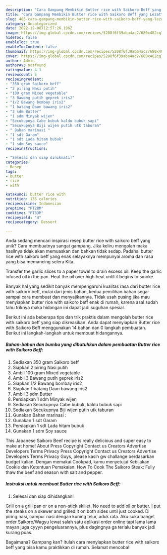 ```yaml
---
description: "Cara Gampang Membikin Butter rice with Saikoro Beff yang Lezat"
title: "Cara Gampang Membikin Butter rice with Saikoro Beff yang Lezat"
slug: 485-cara-gampang-membikin-butter-rice-with-saikoro-beff-yang-lezat
category: Uncategorized
date: 2022-12-08T12:57:26.196Z
image: https://img-global.cpcdn.com/recipes/5208f6f39aba4ac2/680x482cq70/butter-rice-with-saikoro-beff-foto-resep-utama.jpg
hideToc: false
enableToc: true
enableTocContent: false
thumbnail: https://img-global.cpcdn.com/recipes/5208f6f39aba4ac2/680x482cq70/butter-rice-with-saikoro-beff-foto-resep-utama.jpg
cover: https://img-global.cpcdn.com/recipes/5208f6f39aba4ac2/680x482cq70/butter-rice-with-saikoro-beff-foto-resep-utama.jpg
author: Admin
authorAv: notfound
ratingvalue: 4.1
reviewcount: 5
recipeingredient:
- "350 gram Saikoro beff"
- "2 piring Nasi putih"
- "100 gram Mixed vegetable"
- "3 Bawang putih geprek iris2"
- "1/2 Bawang bombay iris2"
- "1 batang Daun bawang iris2"
- "3 sdm Butter"
- "1 sdm Minyak wijen"
- "Secukupnya Cabe bubuk kaldu bubuk sapi"
- "Secukupnya Biji wijen putih utk taburan"
- " Bahan marinasi "
- "1 sdt Garam"
- "1 sdt Lada hitam bubuk"
- "1 sdm Soy sauce"
recipeinstructions:

- "Selesai dan siap dinikmati!"
categories:
- Resep
tags:
- butter
- rice
- with

katakunci: butter rice with 
nutrition: 135 calories
recipecuisine: Indonesian
preptime: "PT28M"
cooktime: "PT33M"
recipeyield: "4"
recipecategory: Dessert

---
```





Anda sedang mencari inspirasi resep butter rice with saikoro beff yang unik? Cara membuatnya sangat gampang. Jika keliru mengolah maka hasilnya tidak akan memuaskan dan bahkan tidak sedap. Padahal butter rice with saikoro beff yang enak selayaknya mempunyai aroma dan rasa yang bisa memancing selera Kita.





Transfer the garlic slices to a paper towel to drain excess oil. Keep the garlic infused oil in the pan. Heat the oil over high heat until it begins to smoke.

Banyak hal yang sedikit banyak mempengaruhi kualitas rasa dari butter rice with saikoro beff, mulai dari jenis bahan, kedua pemilihan bahan segar sampai cara membuat dan menyajikannya. Tidak usah pusing jika mau menyiapkan butter rice with saikoro beff enak di rumah, karena asal sudah tahu triknya maka hidangan ini dapat jadi suguhan spesial.






Berikut ini ada beberapa tips dan trik praktis dalam mengolah butter rice with saikoro beff yang siap dikreasikan. Anda dapat menyiapkan Butter rice with Saikoro Beff menggunakan 14 bahan dan 0 langkah pembuatan. Berikut ini langkah-langkah untuk membuat hidangannya.

<!--inarticleads1-->

##### Bahan-bahan dan bumbu yang dibutuhkan dalam pembuatan Butter rice with Saikoro Beff:

1. Sediakan 350 gram Saikoro beff
1. Siapkan 2 piring Nasi putih
1. Ambil 100 gram Mixed vegetable
1. Ambil 3 Bawang putih geprek iris2
1. Siapkan 1/2 Bawang bombay iris2
1. Siapkan 1 batang Daun bawang iris2
1. Ambil 3 sdm Butter
1. Persiapkan 1 sdm Minyak wijen
1. Sediakan Secukupnya Cabe bubuk, kaldu bubuk sapi
1. Sediakan Secukupnya Biji wijen putih utk taburan
1. Gunakan  Bahan marinasi :
1. Gunakan 1 sdt Garam
1. Persiapkan 1 sdt Lada hitam bubuk
1. Gunakan 1 sdm Soy sauce


This Japanese Saikoro Beef recipe is really delicious and super easy to make at home! About Press Copyright Contact us Creators Advertise Developers Terms Privacy Press Copyright Contact us Creators Advertise Developers Terms Privacy Guys, please kasih gw challange berdasarkan budget kalian. Dengan memakai Cookpad, kamu menyetujui Kebijakan Cookie dan Ketentuan Pemakaian. How To Cook The Saikoro Steak: Fully thaw the beef and season with salt and pepper. 

<!--inarticleads2-->

##### Instruksi untuk membuat Butter rice with Saikoro Beff:


1. Selesai dan siap dihidangkan!

Grill on a grill pan or on a non-stick skillet. No need to add oil or butter. I put the steaks on a skewer and grilled it on both sides until just cooked. Di piring nasi, campur nasi dengan kuning telur, aduk rata. Aku suka banget order Saikoro/Wagyu lewat salah satu aplikasi order online tapi lama lama mayan juga cyyyn pengeluarannya, plus dagingnya ga terlalu banyak jadi kurang puas. 

Bagaimana? Gampang kan? Itulah cara menyiapkan butter rice with saikoro beff yang bisa kamu praktikkan di rumah. Selamat mencoba!
